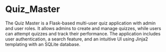 # Quiz_Master
The Quiz Master is a Flask-based multi-user quiz application with admin and user roles. It allows admins to create  and manage quizzes, while users can attempt quizzes and track their performance. The application includes user  authentication, a search feature, and an intuitive UI using Jinja2 templating with an SQLite database.

